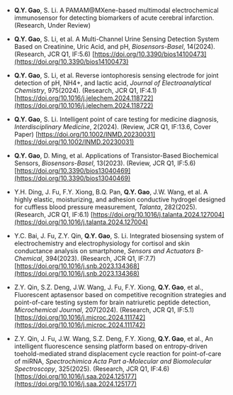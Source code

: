 - **Q.Y. Gao**, S. Li. A PAMAM@MXene-based multimodal electrochemical immunosensor for detecting biomarkers of acute cerebral infarction. (Research, Under Review)

- **Q.Y. Gao**, S. Li, et al. A Multi-Channel Urine Sensing Detection System Based on Creatinine, Uric Acid, and pH, *Biosensors-Basel*, 14(2024). (Research, JCR Q1, IF:5.6) [https://doi.org/10.3390/bios14100473](https://doi.org/10.3390/bios14100473)

- **Q.Y. Gao**, S. Li, et al. Reverse iontophoresis sensing electrode for joint detection of pH, NH4+, and lactic acid, *Journal of Electroanalytical Chemistry*, 975(2024). (Research, JCR Q1, IF:4.1) [https://doi.org/10.1016/j.jelechem.2024.118722](https://doi.org/10.1016/j.jelechem.2024.118722)

- **Q.Y. Gao**, S. Li. Intelligent point of care testing for medicine diagnosis, *Interdisciplinary Medicine*, 2(2024). (Review, JCR Q1, IF:13.6, Cover Paper) [https://doi.org/10.1002/INMD.20230031](https://doi.org/10.1002/INMD.20230031)

- **Q.Y. Gao**, D. Ming, et al. Applications of Transistor-Based Biochemical Sensors, *Biosensors-Basel*, 13(2023). (Review, JCR Q1, IF:5.6) [https://doi.org/10.3390/bios13040469](https://doi.org/10.3390/bios13040469)

- Y.H. Ding, J. Fu, F.Y. Xiong, B.Q. Pan, **Q.Y. Gao**, J.W. Wang, et al. A highly elastic, moisturizing, and adhesion conductive hydrogel designed for cuffless blood pressure measurement, *Talanta*, 282(2025). (Research, JCR Q1, IF:6.1) [https://doi.org/10.1016/j.talanta.2024.127004](https://doi.org/10.1016/j.talanta.2024.127004)

- Y.C. Bai, J. Fu, Z.Y. Qin, **Q.Y. Gao**, S. Li. Integrated biosensing system of electrochemistry and electrophysiology for cortisol and skin conductance analysis on smartphone, *Sensors and Actuators B-Chemical*, 394(2023). (Research, JCR Q1, IF:7.7) [https://doi.org/10.1016/j.snb.2023.134368](https://doi.org/10.1016/j.snb.2023.134368)

- Z.Y. Qin, S.Z. Deng, J.W. Wang, J. Fu, F.Y. Xiong, **Q.Y. Gao**, et al., Fluorescent aptasensor based on competitive recognition strategies and point-of-care testing system for brain natriuretic peptide detection, *Microchemical Journal*, 207(2024). (Research, JCR Q1, IF:5.1) [https://doi.org/10.1016/j.microc.2024.111742](https://doi.org/10.1016/j.microc.2024.111742)

- Z.Y. Qin, J. Fu, J.W. Wang, S.Z. Deng, F.Y. Xiong, **Q.Y. Gao**, et al., An intelligent fluorescence sensing platform based on entropy-driven toehold-mediated strand displacement cycle reaction for point-of-care of miRNA, *Spectrochimica Acta Part a-Molecular and Biomolecular Spectroscopy*, 325(2025). (Research, JCR Q1, IF:4.6) [https://doi.org/10.1016/j.saa.2024.125177](https://doi.org/10.1016/j.saa.2024.125177)



